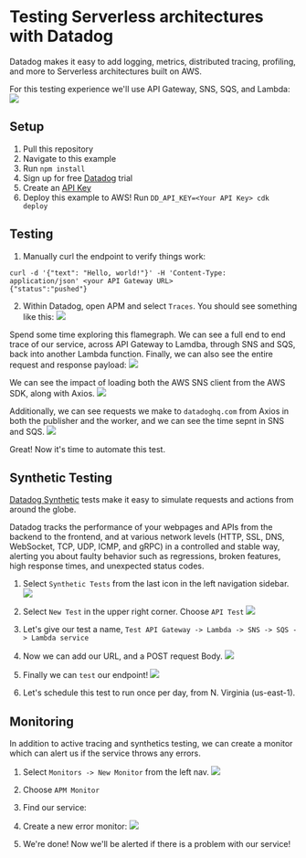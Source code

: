 # Testing Serverless architectures with Datadog

Datadog makes it easy to add logging, metrics, distributed tracing, profiling, and more to Serverless architectures built on AWS.

For this testing experience we'll use API Gateway, SNS, SQS, and Lambda:
![](./images/architecture.png)


## Setup

1. Pull this repository
2. Navigate to this example
3. Run `npm install`
4. Sign up for free [Datadog](https://datadoghq.com) trial
5. Create an [API Key](https://app.datadoghq.com/account/login?next=%2Forganization-settings%2Fapi-keys)
6. Deploy this example to AWS! Run `DD_API_KEY=<Your API Key> cdk deploy`

## Testing
1. Manually curl the endpoint to verify things work:
```
curl -d '{"text": "Hello, world!"}' -H 'Content-Type: application/json' <your API Gateway URL>
{"status":"pushed"}
```

2. Within Datadog, open APM and select `Traces`. You should see something like this:
![](./images/flamegraph.png)

Spend some time exploring this flamegraph. We can see a full end to end trace of our service, across API Gateway to Lamdba, through SNS and SQS, back into another Lambda function. Finally, we can also see the entire request and response payload:
![](./images/capture_payload.png)

We can see the impact of loading both the AWS SNS client from the AWS SDK, along with Axios.
![](./images/cold_start_traces.png)

Additionally, we can see requests we make to `datadoghq.com` from Axios in both the publisher and the worker, and we can see the time sepnt in SNS and SQS.
![](./images/sns_sqs.png)

Great! Now it's time to automate this test.

## Synthetic Testing

[Datadog Synthetic](https://docs.datadoghq.com/synthetics/) tests make it easy to simulate requests and actions from around the globe.

Datadog tracks the performance of your webpages and APIs from the backend to the frontend, and at various network levels (HTTP, SSL, DNS, WebSocket, TCP, UDP, ICMP, and gRPC) in a controlled and stable way, alerting you about faulty behavior such as regressions, broken features, high response times, and unexpected status codes.

1. Select `Synthetic Tests` from the last icon in the left navigation sidebar.
![](./images/synthetics_test_menu_item.png)

2. Select `New Test` in the upper right corner. Choose `API Test`
![](./images/new_synthetic_test.png)

3. Let's give our test a name, `Test API Gateway -> Lambda -> SNS -> SQS -> Lambda service`
4. Now we can add our URL, and a POST request Body.
![](./images/synthetic_test.png)

5. Finally we can `test` our endpoint!
![](./images/successful_synthetic_test.png)

6. Let's schedule this test to run once per day, from N. Virginia (us-east-1).

## Monitoring
In addition to active tracing and synthetics testing, we can create a monitor which can alert us if the service throws any errors.

1. Select `Monitors -> New Monitor` from the left nav.
![](./images/new_monitor.png)

2. Choose `APM Monitor`
3. Find our service:
4. Create a new error monitor:
![](./images/monitor.png)

5. We're done! Now we'll be alerted if there is a problem with our service!
